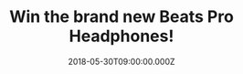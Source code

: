 ---
campaign-uuid: "c-4e011172-521a-4c22-81a4-050d8fd48623"
type: "Competition"
category: "Gifts"
date: "2018-05-30T09:00:00.000Z"
end-date: "2018-06-27T23:59:00.000Z"
disable-form: false
is_promoted: true
has_entry_page: true
title: "Win the brand new Beats Pro Headphones!"
competition-description: "<p>If you’re looking for a new pair of great quality headphones\
  \ is because you take sound seriously… this ones are for YOU, the revolution in\
  \ sound: The Beats Pro!</p>\r\nNME AAA is giving you the opportunity to win the\
  \ headphones used by artists and producers, the ones that will make you rediscover\
  \ your music!</p>\r\n<p>Liking what you hear? Click below!</p>"
hero-header: "Win the brand new Beats Pro Headphones!"
terms-confirmation: "N/A"
banner-img: "https://assets.expresslyapp.com/asset-54d2c58e-5b8d-4884-be59-4ca59b1c1678.jpg"
logo-left-href: "https://www.beatsbydre.com/uk/headphones/pro"
logo-left-image: "https://assets.expresslyapp.com/asset-04b897f1-91a3-482a-9e41-1e137548bc5b.jpg"
logo-left-title: "Beats"
bg-image-hero: "https://assets.expresslyapp.com/asset-ea29e454-f4ef-41b1-b77a-01164caf0792.jpg"
bg-image-first: "https://assets.expresslyapp.com/asset-5d1c531c-93a7-4db8-8fe1-1fddfe8362e7.jpg"
bg-image-second: "https://assets.expresslyapp.com/asset-e33c2040-9032-4bbe-b58d-ec23e5bc20c9.jpg"
bg-image-third: "https://assets.expresslyapp.com/asset-b1b4fe85-8208-497b-8754-cc7bf6d2d79f.jpg"
section1-content: "<p>Beats has introduced an entirely new generation to the possibilities\
  \ of premium sound entertainment.</p>\r\n<p>That is why they have created the brand\
  \ new headphones for you: The Beats Pro! to continue their success bringing you\
  \  energy and emotion that you deserve!</p>"
section2-content: "<p>From the first note to the final mix, the Beats Pro headphones\
  \ delivers reliable studio reference sound. A cushioned headband and heavily padded,\
  \ rotating ear cups providing a comfortable fit for long hours.</p> \r\n<p>With\
  \ a solid interior sound platform, these headphones let you hear rich highs and\
  \ the kind of bass that resonates deep in your chest. Also, they are made with an\
  \ aluminium gunmetal frame and high-quality leather ear cups for added comfort.</p>"
section3-content: "<p>Competition closes on June 27th so hurry up! complete the form\
  \ below and don’t miss out on this amazing chance to get the headphones that will\
  \ make blow your mind away, the Beats Pro!</p>\r\n<p>Good luck!</p>"
entry-title: "Win the brand new Beats Pro Headphones!"
entry-content: "<p>Complete the form below before June 27th at 23:59 and rediscover\
  \ your music with the brand new Beats Pro Headphones!</p>"
has-winner: false
prize-description: "The Beats Pro Headphones."
special-conditions: "Multiple entries are allowed up to one every 24 hours."
---